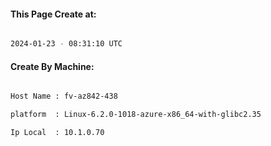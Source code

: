 
   
#### This Page Create at:

```bash

2024-01-23 - 08:31:10 UTC

```

#### Create By Machine:

```bash

Host Name : fv-az842-438

platform  : Linux-6.2.0-1018-azure-x86_64-with-glibc2.35

Ip Local  : 10.1.0.70

```

